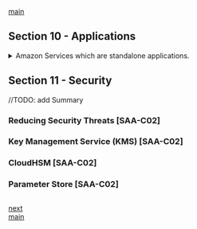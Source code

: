 <!--
// cSpell:ignore
-->

[main](README.md)

## Section 10 - Applications

<details>
<summary>
Amazon Services which are standalone applications.
</summary>

### SQS [SAA-C02] - Simple Queue Service

SQS - Simple Queue Service.

one of the first AWS services

> Amazon SQS is a web service that gives you access to a message queue that can be used to store messages while waiting for a computer to process them.\
> I't a distributed queue system that enables web service applications to quickly and reliably queue messages that one componenet in the application generates to be consumed by another component.\
> A queue is a temporary repository for messages that are awaiting processing.

example: meme generator website. we start by uploading a photo to S3, which triggers an lambda, which takes the image and grabs a text from the message in a queue. then an EC2 machine combines the text and the image and uploads the result to an S3 bucket. if the EC2 machine fails, the message remains in the queue.

another example, travel website. a user enters the information at the website, which is pushed to a SQS queue, which is pulled by EC2 machines that search for flights in those dates. the data is then pulled and returned to the website and shown to the user.

> Using Amazon SQS you can decouple the components of an application so they run independently, easing message management between components. Any component of a distributed application can store messages in a fail-safe queue.\
> Messages can contain up to 256 kb of text in any format, and any componenet can later retrieve the messages programmatically using the amazon SQS Api.

_(the key word is **decouple**, look for it in the exam)_

we can get larger messages, but then they are stored in s3, not sqs.

> The queue acts as a buffer between the component producing and saving data, and the componenet receiving the data for processing.\
> This means the queue resolves issues that arise if the producer is producing work faster than the consumer can process it, or if the the producer or consuer are only intermittently connected to the network.

two types of queue:

- standards queue: default, nearly unlimited transactions, each message is guranteed to be delivered at least once. and the orders might be delevered out of order.
- FIFO queue - first in, first out. the order is preserved, and a message is delivered exactly once. messages are available until a consumer processes it and deletes it, no duplicates.

  - support message groups - multiple ordered message groups within a single queue.
  - limited to 300 transaction per second (TPS).

Messages have a **visibility timeout**, which stars when a reader picks up the message, and lasts until the reader deletes it (completes the processing) or a period of time. if the period of time passes then the message become visible again and can be picked by another consumer, this is how we might result in processing the same message twice.

Short polling checks for messages and returns immediately with a result (even if the queue is empty). Long Polling returns only if there is a message, or until a timeout. we might decide our consumer should perform long polling if we know our queue will be mostly empty.

Exam tips

- SQS is pull-based, not pushed base.
- Messages are 256K in size
- Messages can be kept in the queue from 1 minute to 14 days, the default retention period is 4 days.
- Visibility period timeout - length of time that is provided to a consumer to process the message before another consumer picks up. the maximum is 12 hours.
- SQS guarantees that your message will be processed at least once.
- Short and Long polling. short - immediate return, long - wait and timeout.
- The term **Decoupling** is usually used in the context of SQS

### SWF - Simple Work Flow Service

mostly comes up in comparison to sqs.

> Amazon Simple Workflow service (SWF) is a web service that makes it east yo coordinate work across distributed application components. SWF enable applications for a range of use cases, including media processing, web application back-end,, business process workflows, and analtics pipelines, to be designed as coordination of tasks.\
> tasks represent invocation of various processing steps in an application which can be performed by executable code, web service calls, human actions and scripts.

it's a way of combining steps between different components, some of which can be manual tasks, like getting a delivery, which has a human element to it.

the terminology used is about tasks

| Operation        | SQS                                                            | SWF                                            |
| ---------------- | -------------------------------------------------------------- | ---------------------------------------------- |
| retention period | max 14 days                                                    | up to a year                                   |
| API              | Message oriented API                                           | Task oriented API                              |
| Duplications     | Duplicate messages are possbile, up to the user to handle them | Task is assigned once and never has duplicates |
| Tracking         | User implemented (if needed)                                   | Keeps track of all the task and events         |

> SWF Actors:
>
> - Workflow Starters - an application that can initiate (start) a workflow. (e-commerce website, mobile app).
> - Deciders - control the flow of activity tasks in a workflow execution. If something has finished (or failed) in a workflow, a Decider decides what to do next.
> - Activity Workers - Carry our the activity tasks.

### SNS - Simple Notification Service

> Amazon Simple Notification Service (SNS) is a web service that makes it easy to set up, operate and send notifications from the cloud.\
> It provides developes with a highly scalable, flexible and cost-effective capability to publish messages from an application and immediately deliver them to subscribers or other applications.

it allows push notifications to phone (apple, google, windows), it also provides notifications by SMS messages, emails. amazon SQS messages or any other http endpoint.

> SNS allows you to group multiple recipients using **topics**. A topic is an "access point" for allowing recipients to dynamically subscribe for identical copies of the same notification.\
> One topic can support deliveries to multiple endpoint types, for example, you can group together IOS, Android and SMS recipients. When you publish once to a topic, SNS delvers appropriately formatted copies of your message to each subscriber.

all messages are stored redundantly in multiple availability zones.

> SNS Benefits
>
> - instantaneous, push based delivery (no polling)
> - Simple APIS and easy intgreation with applications
> - Flexible messages delivery over multiple transport protocols.
> - Inexpensive, pay-as-you-go model with no up-front costs.
> - Web bases AWS Management Console offers the simplicity of a point and click-interface.

**SQS is pull based, while SNS is push based.**

### Elastic Transcoder

a media transcorer in the cloud. convert media filers from the original source format into different formats that will play on different devices (smartphone, tablets, PCs). There are presets for popular formats transcoding, so theres no need to guess which format works best on which device.

payment is based on computation time and resolution.

in example of using this is storing a video on S3, which triggers a lambda which sends the data to elastic transcoder, and the output is stored at a different S3 bucket after it's been converted to all the supported formats.

### API Gateway

> Amazon API Gateway is a fully managed service that makes it easy for developers to publish, maintain, monitor and secure APIs at any scale.

it's something that acts as a "front door" for applications to access data or functionality from our backend services (or other sources). it distributes traffic across targets, it's usually used to connects with lambda, but can also work with dynamoDB or EC2 machine.

API gateway can

> - Expose HTTPS endpoints to define a RESTful Api
> - Serverless-ly connect to services like Lambda and DynamoDb
> - Send each API endpoint to a different target
> - Run efficiently with low cost
> - Scales effortlessly
> - Track and control usage by API key
> - Throttle requests to prevent attacks
> - Connect to CloudWatch to log all requests for monitoring
> - Maintain multiple versions of your API

configuration:

1. we define an api (container
2. define resource and nested resources (URL paths)
3. for each resource
   1. we select supported HTTP methods (verbs: Get, Put, Post, Delete)
   2. set security
   3. choose target (Ec2, lambda, DynamoDb,etc...)
   4. set request and response transformations

we deploy at gateway to a stage it has a default gateway domain but can use custom domain, and now supports QS certificate Manager (SSL/TLS certs).

> Cacheing:\
> You can enable API caching in Amazon API gateway to cache your endpoint's response. With caching you can reduce the number of calls made to your endpoint and also improve the latency of the requests to your API.\
>  When you enable caching for a stage, API gateway caches responses from your end point for a specified time-to-live (TTL) period (in seconds). API gateway then responds to the requests by looking up the endpoint response from the chache instead of making a request to your endpoint.
>
> Same Origin Policy:\
> In computing, the same-origin policy is an important concept in the web application security model. under the policy, a web browser permists scripts contained in a first web page to access data in a second web page, but only if both web pages have the same origin (domain name).\
> This is done to prevent Cross-Site Scripting (XSS) attacks.
>
> - enforced by web browsers
> - some tools ignore it (postman, curl)

in aws,we always have different domain names, like S3, lambda. so we use CORS

> CORS is one way the server at the other end (not the client code in the browser) an relax the same-origin policy.\
> Cross origin resource sharing (CORS) is a mechanism that allows restricted resources (e.g. fonts) on a web page to be requested from another domain outside the domain from which the resource was served.

if we see the error message "origin policy cannot be read at the remote resource" we need to enable CORS.

Exam Tips

> - API gateway at a high level - entry point to connect to other targets (Lambda, EC2, dynamoDB)
> - Caching (TTL) to increase performance.
> - Low cost and scales automatically
> - You can throttle API gateway to precent attack
> - You can log results to cloud watch
> - If you are using javascript/AJAX that uses multiple domains with API gateway, ensure that you have enables CORS on API gateway.
> - CORS in enforced by the client.

### Kinesis [SAA-C02]

> Amazon Kinesis is a platform to send your streaming data to. Kinesis makes it easy to load and analyze streaming data, also providing the ability for you to build your own custom applications four your business needs.

> Streaming Data is data that is generated continiously by thousands of data sources, which typically send data record simultaneously, and in small sizes (oreder of kilobyes).

this can be purchases from online stores, stock prices, game date (as the gamer plays, what happens), social network data (twitter) or geospatial data (like uber.com) and IOT sensor data (internet of things). data that is generated all the time, in small sizes.

3 types of kinesis

- kinesis streams
- kinesis firehose
- kinesis analysis

Kinesis Streams

data producers stream the data to kinesis.

- data is stored in _shards_.
- default storage period is 24 hours, but can be configured to seven days.
- Consumers (EC2 machine) use the data in the shards to perform some analytics, and then they can store the result of of the work.

Shards:

| Action                  | Read           | Write                           |
| ----------------------- | -------------- | ------------------------------- |
| limits                  | 5 transactions | 1000 records                    |
| maximum size per second | 2MB            | 1 MB (including partition keys) |

the data capcity of the stream is a function of the number shards, the total capacity is the sum of the shards.

Kinesis Firehose:\
no persistent storage, data is analyzed as it comes, triggers a lambda to run on the data.

Kinesis analytics works with either kinesis streams or kinesis firehose. it analyzes the data and stores a result.

> Exam Tips
>
> - Know the difference between Kinesis Streams and Kinesis Firehose. choose the relvent one to the given scenario.
> - Understand what kinesis Analytics is.

### Web Identity Federation - Cognito

> Web Identity Federation lets you give your users access to AWS resources after they have successfully authenticated with a web-based identity provider like amazon, facebook or google.\
> Following successfull authentication, the user recives an authentication code from the WEB ID provider, which they can trade temporary for AWS security credentials.

Amazon Cognito is a Web Identity Federation service

- Sign-up and sign-in to your apps
- Access for guest users
- Acts as an identity broker between your application and Web ID providers, so you don't need to write any additional code.
- Synchronizes user data for multiple devices
- Recommended for all mobile application AWS services

a user logs in with facebook and this gives them an authentication token, which they send to cognito and get back application keys for aws services.

> Cognito brokers between the app and (facebook or google) to provide temporary credential which maps to an IAM role allowing access to the required resource.\
> No need for the application to embed or store AWS credentials locally on the device, so it gives users a seamless experience across all mobile devices.

User Pools and identity Pools:

> Cognito User pools are user directories used to manage sign-up and sign-in functionalities for mobile and we applications. Users can sign-in directly to the user poo, or by using Facebook, Amazon or Google.\
> Coginto acts as an identity broker between the identity provider and AWS. successfull authentication generates ad JSON web Token (JWT).
>
> Identity Pools provide temporary AWS credentials to access AWS services like S3 or DynamoDB.

example: a user logs in using facebook, which passes a token to the aws UserPool, and a JWT token is granted. with this token, AWS IdentityPool is accessed, and the user is given AWS credentials, which can be used to access aws resources.

> Cognito tracks the association between user identity and the various different devices they sign-in from.\
> In order to provide a seamless user experience for your application, Cognito uses Push Synchronization to push updates and synchronize user data across multiple devices. Cognito uses SNS to send a notification to all the devices associated with a given user identity whenever stored in the cloud changes.

it means that if a user changes something in one device, cognito sends a silent notification to all devices connected with to this user and updates the data there.

Exam Tips

- **Federation** allows users to authenticate with a web Identity Provider (google, facebook, amazon).
- The user authenticates first with the Web ID Provider and revices an authentication token, which is exchanged for a temporary AWS credentials allowing them to assume an IAM role.
- **Coginto** is an Identity Broker which handles interaction between tour applications the web ID provider (you don't need to write you own code to do this).
- User Pool is user based. it handels things like user registration, authenticaton and account recovery.
- Identity Pool authorize access to AWS resource - IAM Role.

### Summary

SQS - Simple Queue Service

- SQS is a way to de-couple your infrastructure
- SQS is pull based, not push based
- messages in SQS are 256 Kb
- retention time is from one minute to 14 days, with the default being 4 days
- Standard SQS and FIFO SQS
  - Standard does not guarantee order and messages can be delivered more than once.
  - FIFO maintans order and messages are delivered only once.
- Visibility timeout - the time where the message is reserved for a reader that took it until it's given to another worker, if the timeout is too short, it may cause duplicate processing.
  - max visibility timeout is 12 hours
- SQS guarantees that messages will be processed at least once.
- Long polling (waits for a message or a timeout) and Short polling(return immediately)

SWF vs SQS

- retnetion period of 14 days vs 1 year (SWF)
- SWF uses task oriented API, SQS uses message oriented terminology
- SWF ensures tasks are processed once and never duplicated
- SWF keeps track of all events, for SQS this needs to be implemented by the user.
- SWF Actors
  - Starters - initiate a workflow
  - Deciders - deicide on the control flow
  - Workers - carry out activities

SNS

- Push based delivery (instantaneous, no polling)
- Simple API, easy integration
- Flexible, multiple transport protocols
- Inexpensive, pay as you go
- Web based management with point-and-click interface

Elastic transcoder is a media transcoder in the cloud.

API Gateway

- gateway to aws resources
- caching capabilities
- scales automatically
- can be throttled
- results can be logged to cloud watch
- enable CORS if using AJAX

Kinessis:

- kinesis streams - data persistent, using shards.
- kinesis firehose - no persistency, consumed immediately
- kinsis analytics - analyze data

Cognito and Federation

- authenticate with Web identity provider
- A token is exchanged for temporary AWS credentials that allow the user to assume an IAM role.
- Cognito is an identity Broker which handels interaction between applications and the Web ID provider.
- user pool - user based: registration, authentication, account recovery
- identity pool - authorize access to IAM Roles and AWS resources.

### Quiz 8: Applications Quiz

> - What happens when you create a topic on Amazon SNS? _ANSWER: An amazon resource name is created._
> - In SWF, what does a "domain" refer to? _ANSWER: A collection of related workers_
> - What does Amazon SES stand for? _ANSWER: Simple Email Service_

</details>

## Section 11 - Security

<!-- <details> -->
<summary>
//TODO: add Summary
</summary>

### Reducing Security Threats [SAA-C02]

### Key Management Service (KMS) [SAA-C02]

### CloudHSM [SAA-C02]

### Parameter Store [SAA-C02]

</details>

##

[next](Section_12_Serverless.md)\
[main](README.md)
